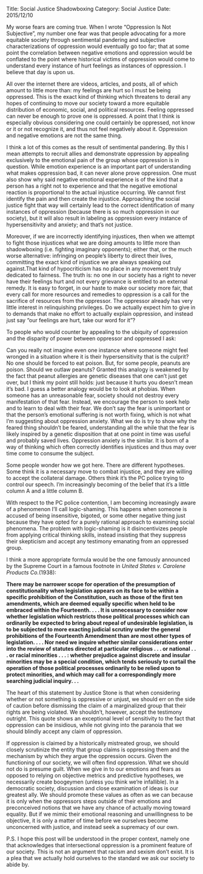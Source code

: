 Title: Social Justice Shadowboxing
Category: Social Justice
Date: 2015/12/10

My worse fears are coming true. When I wrote “Oppression Is Not Subjective”, my number one fear was that people advocating for a more equitable society through sentimental pandering and subjective characterizations of oppression would eventually go too far; that at some point the correlation between negative emotions and oppression would be conflated to the point where historical victims of oppression would come to understand every instance of hurt feelings as instances of oppression. I believe that day is upon us.

All over the internet there are videos, articles, and posts, all of which amount to little more than: my feelings are hurt so I must be being oppressed. This is the exact kind of thinking which threatens to derail any hopes of continuing to move our society toward a more equitable distribution of economic, social, and political resources. Feeling oppressed can never be enough to prove one is oppressed. A point that I think is especially obvious considering one could certainly be oppressed, not know or it or not recognize it, and thus not feel negatively about it. Oppression and negative emotions are not the same thing.

I think a lot of this comes as the result of sentimental pandering. By this I mean attempts to recruit allies and demonstrate oppression by appealing exclusively to the emotional pain of the group whose oppression is in question. While emotion experience is an important part of understanding what makes oppression bad, it can never alone prove oppression. One must also show why said negative emotional experience is of the kind that a person has a right not to experience and that the negative emotional reaction is proportional to the actual injustice occurring. We cannot first identify the pain and then create the injustice. Approaching the social justice fight that way will certainly lead to the correct identification of many instances of oppression (because there is so much oppression in our society), but it will also result in labeling as oppression every instance of hypersensitivity and anxiety; and that’s not justice.

Moreover, if we are incorrectly identifying injustices, then when we attempt to fight those injustices what we are doing amounts to little more than shadowboxing (i.e. fighting imaginary opponents); either that, or the much worse alternative: infringing on people’s liberty to direct their lives, committing the exact kind of injustice we are always speaking out against.That kind of hypocriticism has no place in any movement truly dedicated to fairness. The truth is: no one in our society has a right to never have their feelings hurt and not every grievance is entitled to an external remedy. It is easy to forget, in our haste to make our society more fair, that every call for more resources and remedies to oppression is a call for the sacrifice of resources from the oppressor. The oppressor already has very little interest in relinquishing privileges. Do we actually expect him to give in to demands that make no effort to actually explain oppression, and instead just say “our feelings are hurt, take our word for it”?

To people who would counter by appealing to the ubiquity of oppression and the disparity of power between oppressor and oppressed I ask:

Can you really not imagine even one instance where someone might feel wronged in a situation where it is their hypersensitivity that is the culprit? No one should be forced to eat poison. But, for some people, peanuts are poison. Should we outlaw peanuts? Granted this analogy is weakened by the fact that peanut allergies are genetic diseases that one can’t just get over, but I think my point still holds: just because it hurts you doesn’t mean it’s bad. I guess a better analogy would be to look at phobias. When someone has an unreasonable fear, society should not destroy every manifestation of that fear. Instead, we encourage the person to seek help and to learn to deal with their fear. We don’t say the fear is unimportant or that the person’s emotional suffering is not worth fixing, which is not what I’m suggesting about oppression anxiety. What we do is try to show why the feared thing shouldn’t be feared, understanding all the while that the fear is likely inspired by a genetic disposition that at one point in time was useful and probably saved lives. Oppression anxiety is the similar. It is born of a way of thinking which often correctly identifies injustices and thus may over time come to consume the subject.

Some people wonder how we got here. There are different hypotheses. Some think it is a necessary move to combat injustice, and they are willing to accept the collateral damage. Others think it’s the PC police trying to control our speech. I’m increasingly becoming of the belief that it’s a little column A and a little column B.

With respect to the PC police contention, I am becoming increasingly aware of a phenomenon I’ll call logic-shaming. This happens when someone is accused of being insensitive, bigoted, or some other negative thing just because they have opted for a purely rational approach to examining social phenomena. The problem with logic-shaming is it disincentivizes people from applying critical thinking skills, instead insisting that they suppress their skepticism and accept any testimony emanating from an oppressed group.

I think a more appropriate formula would be the one famously announced by the Supreme Court in a famous footnote in *United States v. Carolene Products Co.*(1938):

**There may be narrower scope for operation of the presumption of constitutionality when legislation appears on its face to be within a specific prohibition of the Constitution, such as those of the first ten amendments, which are deemed equally specific when held to be embraced within the Fourteenth. . . .
It is unnecessary to consider now whether legislation which restricts those political processes which can ordinarily be expected to bring about repeal of undesirable legislation, is to be subjected to more exacting judicial scrutiny under the general prohibitions of the Fourteenth Amendment than are most other types of legislation. . . .
Nor need we inquire whether similar considerations enter into the review of statutes directed at particular religious . . . or national . . . or racial minorities . . . : whether prejudice against discrete and insular minorities may be a special condition, which tends seriously to curtail the operation of those political processes ordinarily to be relied upon to protect minorities, and which may call for a correspondingly more searching judicial inquiry. . .**

The heart of this statement by Justice Stone is that when considering whether or not something is oppressive or unjust, we should err on the side of caution before dismissing the claim of a marginalized group that their rights are being violated. We shouldn’t, however, accept the testimony outright. This quote shows an exceptional level of sensitivity to the fact that oppression can be insidious, while not giving into the paranoia that we should blindly accept any claim of oppression.

If oppression is claimed by a historically mistreated group, we should closely scrutinize the entity that group claims is oppressing them and the mechanism by which they argue the oppression occurs. Given the functioning of our society, we will often find oppression. What we should not do is presume guilt. When we give in to our emotions and fears as opposed to relying on objective metrics and predictive hypotheses, we necessarily create boogeymen (unless you think we’re infallible). In a democratic society, discussion and close examination of ideas is our greatest ally. We should promote these values as often as we can because it is only when the oppressors steps outside of their emotions and preconceived notions that we have any chance of actually moving toward equality. But if we mimic their emotional reasoning and unwillingness to be objective, it is only a matter of time before we ourselves become unconcerned with justice, and instead seek a supremacy of our own.

P.S. I hope this post will be understood in the proper context, namely one that acknowledges that intersectional oppression is a prominent feature of our society. This is not an argument that racism and sexism don’t exist. It is a plea that we actually hold ourselves to the standard we ask our society to abide by. 
 


